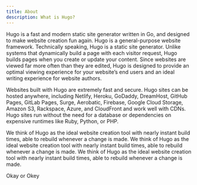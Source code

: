 ```yaml
---
title: About
description: What is Hugo?
---
```


Hugo is a fast and modern static site generator written in Go, and designed to make website creation fun again.
Hugo is a general-purpose website framework. Technically speaking, Hugo is a static site generator. Unlike systems that dynamically build a page with each visitor request, Hugo builds pages when you create or update your content. Since websites are viewed far more often than they are edited, Hugo is designed to provide an optimal viewing experience for your website’s end users and an ideal writing experience for website authors.

Websites built with Hugo are extremely fast and secure. Hugo sites can be hosted anywhere, including Netlify, Heroku, GoDaddy, DreamHost, GitHub Pages, GitLab Pages, Surge, Aerobatic, Firebase, Google Cloud Storage, Amazon S3, Rackspace, Azure, and CloudFront and work well with CDNs. Hugo sites run without the need for a database or dependencies on expensive runtimes like Ruby, Python, or PHP.



We think of Hugo as the ideal website creation tool with nearly instant build times, able to rebuild whenever a change is made.
We think of Hugo as the ideal website creation tool with nearly instant build times, able to rebuild whenever a change is made.
We think of Hugo as the ideal website creation tool with nearly instant build times, able to rebuild whenever a change is made.

Okay or Okey
